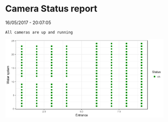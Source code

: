 Camera Status report
================
16/05/2017 - 20:07:05

    All cameras are up and running

![](camreport_files/figure-markdown_github/unnamed-chunk-2-1.png)
